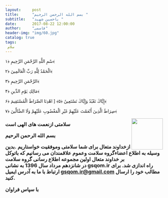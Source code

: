 ```yaml
---
layout:     post
title:      "بسم الله الرحمن الرحیم "
subtitle:   "یاحسین شهید "
date:       2017-08-22 12:00:00
author:     "قاسمی"
header-img: "img/60.jpg"
catalog: true
tags:
 سلام  
---
```


سْمِ اللَّهِ الرَّحْمَنِ الرَّحِيمِ ﴿۱﴾

الْحَمْدُ لِلَّهِ رَبِّ الْعَالَمِينَ ﴿۲﴾

الرَّحْمَنِ الرَّحِيمِ ﴿۳﴾

مَالِكِ يَوْمِ الدِّينِ ﴿۴﴾

إِيَّاكَ نَعْبُدُ وَإِيَّاكَ نَسْتَعِينُ ﴿۵﴾
[
اهْدِنَا الصِّرَاطَ الْمُسْتَقِيمَ ﴿۶﴾

صِرَاطَ الَّذِينَ أَنْعَمْتَ عَلَيْهِمْ غَيْرِ الْمَغْضُوبِ عَلَيْهِمْ وَلَا الضَّالِّينَ ﴿۷﴾



<img style="float: right;width=100px;height:100px" src="https://github.com/grouh-salamat/grouh-salamat.github.io/raw/master/img/quran.png">







<h3>سلامتی ازنعمت های الهی است<h/3>


بسم الله الرحمن الرحیم 

ازخداوند متعال برای شما سلامتی وموفقیت خواستاریم .بدین وسیله 
به اطلاع اعضاءگروه سلامت وعموم علاقمندان می رسانیم که
باتوکل  بر خداوند متعال اولین مجموعه اطلاع رسانی گروه سلامت  
در شانزدهم مرداد سال 1396   به نشانی gsqom.ir راه اندازی شد.
برای ارتباط با ما به آدرس ایمیل gsqom.ir@gmail.com مطالب خود را ارسال کنید.

با سپاس فراوان
